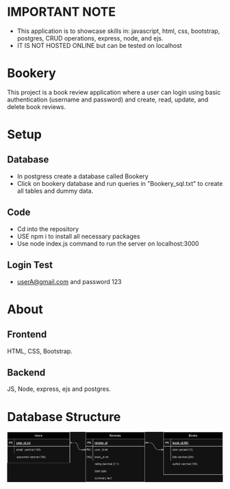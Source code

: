 # IMPORTANT NOTE
- This application is to showcase skills in: javascript, html, css, bootstrap, postgres, CRUD operations, express, node, and ejs.
- IT IS NOT HOSTED ONLINE but can be tested on localhost
# Bookery
This project is a book review application where a user can login using basic authentication (username and password) and create, read, update, and delete book reviews.

# Setup
## Database 
- In postgress create a database called Bookery
- Click on bookery database and run queries in "Bookery_sql.txt" to create all tables and dummy data.
## Code
- Cd into the repository
- USE npm i to install all necessary packages
- Use node index.js command to run the server on localhost:3000
## Login Test
- userA@gmail.com and password 123

# About
## Frontend
HTML, CSS, Bootstrap.
## Backend
JS, Node, express, ejs and postgres.

# Database Structure
![Alt text](public/images/BookeryERD.drawio.png)
